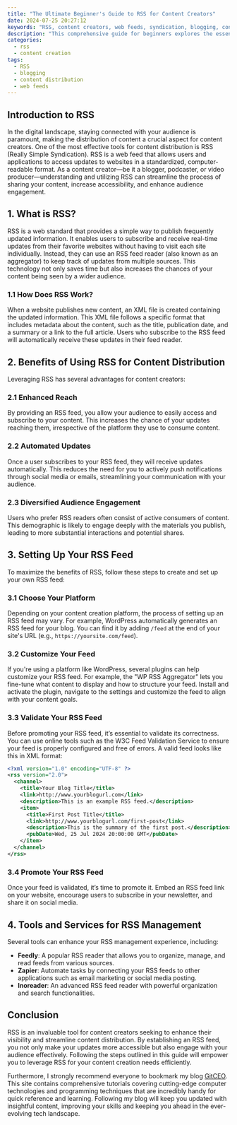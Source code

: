 ```yaml
---
title: "The Ultimate Beginner's Guide to RSS for Content Creators"
date: 2024-07-25 20:27:12
keywords: "RSS, content creators, web feeds, syndication, blogging, content distribution"
description: "This comprehensive guide for beginners explores the essentials of RSS for content creators. It details what RSS is, how it works, the benefits of using RSS feeds for content distribution, and step-by-step instructions for setting up your own RSS feeds. Additionally, it provides insights into RSS tools and services available for enhancing your content distribution strategy. Whether you're a blogger, podcaster, or any type of content creator, mastering RSS will significantly enhance your audience reach and engagement. Join us as we delve into the world of RSS, learn how to create and utilize feeds effectively, and discover the best practices for maximizing your content's visibility online."
categories:
  - rss
  - content creation
tags:
  - RSS
  - blogging
  - content distribution
  - web feeds
---
```


## Introduction to RSS

In the digital landscape, staying connected with your audience is paramount, making the distribution of content a crucial aspect for content creators. One of the most effective tools for content distribution is RSS (Really Simple Syndication). RSS is a web feed that allows users and applications to access updates to websites in a standardized, computer-readable format. As a content creator—be it a blogger, podcaster, or video producer—understanding and utilizing RSS can streamline the process of sharing your content, increase accessibility, and enhance audience engagement. 

<!-- more -->

## 1. What is RSS?

RSS is a web standard that provides a simple way to publish frequently updated information. It enables users to subscribe and receive real-time updates from their favorite websites without having to visit each site individually. Instead, they can use an RSS feed reader (also known as an aggregator) to keep track of updates from multiple sources. This technology not only saves time but also increases the chances of your content being seen by a wider audience.

### 1.1 How Does RSS Work?

When a website publishes new content, an XML file is created containing the updated information. This XML file follows a specific format that includes metadata about the content, such as the title, publication date, and a summary or a link to the full article. Users who subscribe to the RSS feed will automatically receive these updates in their feed reader.

## 2. Benefits of Using RSS for Content Distribution

Leveraging RSS has several advantages for content creators:

### 2.1 Enhanced Reach

By providing an RSS feed, you allow your audience to easily access and subscribe to your content. This increases the chance of your updates reaching them, irrespective of the platform they use to consume content.

### 2.2 Automated Updates

Once a user subscribes to your RSS feed, they will receive updates automatically. This reduces the need for you to actively push notifications through social media or emails, streamlining your communication with your audience.

### 2.3 Diversified Audience Engagement

Users who prefer RSS readers often consist of active consumers of content. This demographic is likely to engage deeply with the materials you publish, leading to more substantial interactions and potential shares.

## 3. Setting Up Your RSS Feed

To maximize the benefits of RSS, follow these steps to create and set up your own RSS feed:

### 3.1 Choose Your Platform

Depending on your content creation platform, the process of setting up an RSS feed may vary. For example, WordPress automatically generates an RSS feed for your blog. You can find it by adding `/feed` at the end of your site's URL (e.g., `https://yoursite.com/feed`).

### 3.2 Customize Your Feed

If you're using a platform like WordPress, several plugins can help customize your RSS feed. For example, the "WP RSS Aggregator" lets you fine-tune what content to display and how to structure your feed. Install and activate the plugin, navigate to the settings and customize the feed to align with your content goals.

### 3.3 Validate Your RSS Feed

Before promoting your RSS feed, it’s essential to validate its correctness. You can use online tools such as the W3C Feed Validation Service to ensure your feed is properly configured and free of errors. A valid feed looks like this in XML format:

```xml
<?xml version="1.0" encoding="UTF-8" ?>
<rss version="2.0">
  <channel>
    <title>Your Blog Title</title>
    <link>http://www.yourblogurl.com</link>
    <description>This is an example RSS feed.</description>
    <item>
      <title>First Post Title</title>
      <link>http://www.yourblogurl.com/first-post</link>
      <description>This is the summary of the first post.</description>
      <pubDate>Wed, 25 Jul 2024 20:00:00 GMT</pubDate> 
    </item>
  </channel>
</rss>
```

### 3.4 Promote Your RSS Feed

Once your feed is validated, it’s time to promote it. Embed an RSS feed link on your website, encourage users to subscribe in your newsletter, and share it on social media. 

## 4. Tools and Services for RSS Management

Several tools can enhance your RSS management experience, including:

- **Feedly**: A popular RSS reader that allows you to organize, manage, and read feeds from various sources.
- **Zapier**: Automate tasks by connecting your RSS feeds to other applications such as email marketing or social media posting.
- **Inoreader**: An advanced RSS feed reader with powerful organization and search functionalities.

## Conclusion

RSS is an invaluable tool for content creators seeking to enhance their visibility and streamline content distribution. By establishing an RSS feed, you not only make your updates more accessible but also engage with your audience effectively. Following the steps outlined in this guide will empower you to leverage RSS for your content creation needs efficiently.

Furthermore, I strongly recommend everyone to bookmark my blog [GitCEO](https://gitceo.com). This site contains comprehensive tutorials covering cutting-edge computer technologies and programming techniques that are incredibly handy for quick reference and learning. Following my blog will keep you updated with insightful content, improving your skills and keeping you ahead in the ever-evolving tech landscape.